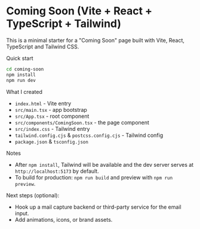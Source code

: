 # Coming Soon (Vite + React + TypeScript + Tailwind)

This is a minimal starter for a "Coming Soon" page built with Vite, React, TypeScript and Tailwind CSS.

Quick start

```bash
cd coming-soon
npm install
npm run dev
```

What I created

- `index.html` - Vite entry
- `src/main.tsx` - app bootstrap
- `src/App.tsx` - root component
- `src/components/ComingSoon.tsx` - the page component
- `src/index.css` - Tailwind entry
- `tailwind.config.cjs` & `postcss.config.cjs` - Tailwind config
- `package.json` & `tsconfig.json`

Notes

- After `npm install`, Tailwind will be available and the dev server serves at `http://localhost:5173` by default.
- To build for production: `npm run build` and preview with `npm run preview`.

Next steps (optional):
- Hook up a mail capture backend or third-party service for the email input.
- Add animations, icons, or brand assets.
